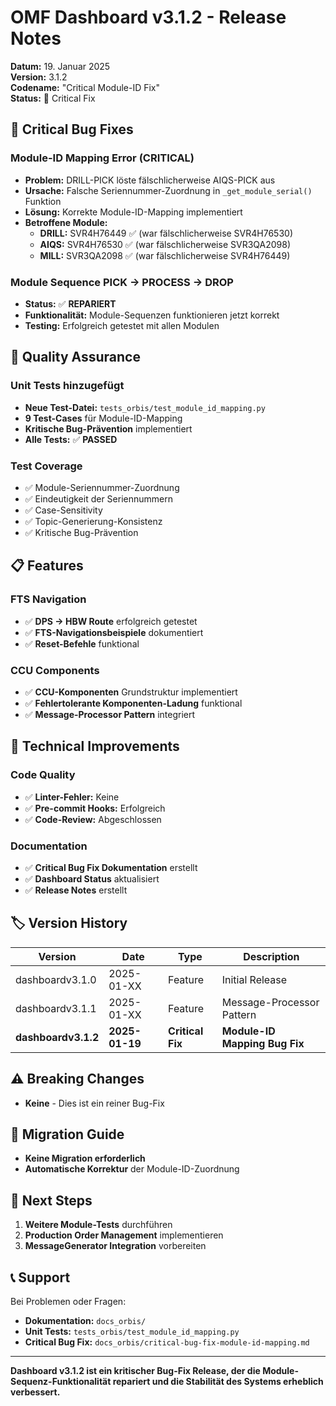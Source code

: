 # OMF Dashboard v3.1.2 - Release Notes

**Datum:** 19. Januar 2025  
**Version:** 3.1.2  
**Codename:** "Critical Module-ID Fix"  
**Status:** 🚨 Critical Fix  

## 🚨 **Critical Bug Fixes**

### **Module-ID Mapping Error (CRITICAL)**
- **Problem:** DRILL-PICK löste fälschlicherweise AIQS-PICK aus
- **Ursache:** Falsche Seriennummer-Zuordnung in `_get_module_serial()` Funktion
- **Lösung:** Korrekte Module-ID-Mapping implementiert
- **Betroffene Module:**
  - **DRILL:** SVR4H76449 ✅ (war fälschlicherweise SVR4H76530)
  - **AIQS:** SVR4H76530 ✅ (war fälschlicherweise SVR3QA2098)
  - **MILL:** SVR3QA2098 ✅ (war fälschlicherweise SVR4H76449)

### **Module Sequence PICK → PROCESS → DROP**
- **Status:** ✅ **REPARIERT**
- **Funktionalität:** Module-Sequenzen funktionieren jetzt korrekt
- **Testing:** Erfolgreich getestet mit allen Modulen

## 🧪 **Quality Assurance**

### **Unit Tests hinzugefügt**
- **Neue Test-Datei:** `tests_orbis/test_module_id_mapping.py`
- **9 Test-Cases** für Module-ID-Mapping
- **Kritische Bug-Prävention** implementiert
- **Alle Tests:** ✅ **PASSED**

### **Test Coverage**
- ✅ Module-Seriennummer-Zuordnung
- ✅ Eindeutigkeit der Seriennummern
- ✅ Case-Sensitivity
- ✅ Topic-Generierung-Konsistenz
- ✅ Kritische Bug-Prävention

## 📋 **Features**

### **FTS Navigation**
- ✅ **DPS → HBW Route** erfolgreich getestet
- ✅ **FTS-Navigationsbeispiele** dokumentiert
- ✅ **Reset-Befehle** funktional

### **CCU Components**
- ✅ **CCU-Komponenten** Grundstruktur implementiert
- ✅ **Fehlertolerante Komponenten-Ladung** funktional
- ✅ **Message-Processor Pattern** integriert

## 🔧 **Technical Improvements**

### **Code Quality**
- ✅ **Linter-Fehler:** Keine
- ✅ **Pre-commit Hooks:** Erfolgreich
- ✅ **Code-Review:** Abgeschlossen

### **Documentation**
- ✅ **Critical Bug Fix Dokumentation** erstellt
- ✅ **Dashboard Status** aktualisiert
- ✅ **Release Notes** erstellt

## 🏷️ **Version History**

| Version | Date | Type | Description |
|---------|------|------|-------------|
| dashboardv3.1.0 | 2025-01-XX | Feature | Initial Release |
| dashboardv3.1.1 | 2025-01-XX | Feature | Message-Processor Pattern |
| **dashboardv3.1.2** | **2025-01-19** | **Critical Fix** | **Module-ID Mapping Bug Fix** |

## ⚠️ **Breaking Changes**
- **Keine** - Dies ist ein reiner Bug-Fix

## 🔄 **Migration Guide**
- **Keine Migration erforderlich**
- **Automatische Korrektur** der Module-ID-Zuordnung

## 🎯 **Next Steps**
1. **Weitere Module-Tests** durchführen
2. **Production Order Management** implementieren
3. **MessageGenerator Integration** vorbereiten

## 📞 **Support**
Bei Problemen oder Fragen:
- **Dokumentation:** `docs_orbis/`
- **Unit Tests:** `tests_orbis/test_module_id_mapping.py`
- **Critical Bug Fix:** `docs_orbis/critical-bug-fix-module-id-mapping.md`

---

**Dashboard v3.1.2 ist ein kritischer Bug-Fix Release, der die Module-Sequenz-Funktionalität repariert und die Stabilität des Systems erheblich verbessert.**
